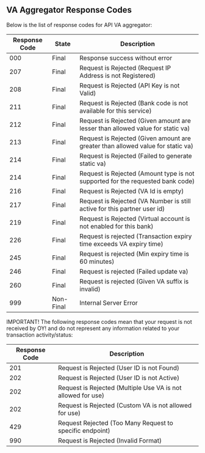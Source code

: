 ## VA Aggregator Response Codes

Below is the list of response codes for API VA aggregator:

Response Code | State | Description
---------- | ------- | -------
000 | Final | Response success without error
207 | Final | Request is Rejected (Request IP Address is not Registered)
208 | Final | Request is Rejected (API Key is not Valid)
211 | Final | Request is Rejected (Bank code is not available for this service)
212 | Final | Request is Rejected (Given amount are lesser than allowed value for static va)
213 | Final | Request is Rejected (Given amount are greater than allowed value for static va)
214 | Final | Request is Rejected (Failed to generate static va)
214 | Final | Request is Rejected (Amount type is not supported for the requested bank code)
216 | Final | Request is Rejected (VA Id is empty)
217 | Final | Request is Rejected (VA Number is still active for this partner user id)
219 | Final | Request is Rejected (Virtual account is not enabled for this bank)
226 | Final | Request is rejected (Transaction expiry time exceeds VA expiry time)
245 | Final | Request is rejected (Min expiry time is 60 minutes)
246 | Final | Request is rejected (Failed update va)
260 | Final | Request is rejected (Given VA suffix is invalid)
999 | Non-Final | Internal Server Error

IMPORTANT! The following response codes mean that your request is not received by OY! and do not represent any information related to your transaction activity/status:

Response Code | Description
---------- | -------
201 | Request is Rejected (User ID is not Found)
202 | Request is Rejected (User ID is not Active)
202 | Request is Rejected (Multiple Use VA is not allowed for use)
202 | Request is Rejected (Custom VA is not allowed for use)
429 | Request Rejected (Too Many Request to specific endpoint)
990 | Request is Rejected (Invalid Format)
